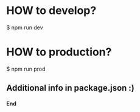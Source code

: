 # HOW to develop?

$ npm run dev

# HOW to production?

$ npm run prod

## Additional info in package.json :)

#### End
